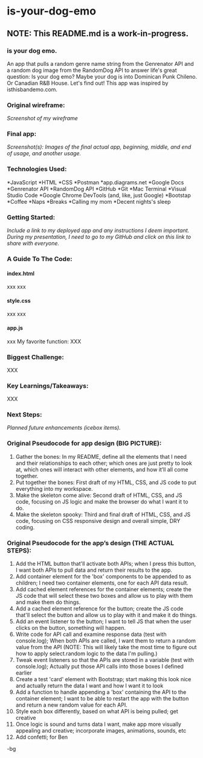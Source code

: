 # is-your-dog-emo

## NOTE: This README.md is a work-in-progress.

### is your dog emo.
An app that pulls a random genre name string from the Genrenator API and a random dog image from the RandomDog API to answer life's great question: Is your dog emo? Maybe your dog is into Dominican Punk Chileno. Or Canadian R&B House. Let's find out! This app was inspired by isthisbandemo.com.

### Original wireframe:
*Screenshot of my wireframe*

### Final app:
*Screenshot(s): Images of the final actual app, beginning, middle, and end of usage, and another usage.*

### Technologies Used:
*JavaScript
*HTML
*CSS
*Postman
*app.diagrams.net
*Google Docs
*Genrenator API
*RandomDog API
*GitHub
*Git
*Mac Terminal
*Visual Studio Code
*Google Chrome DevTools (and, like, just Google)
*Bootstap
*Coffee
*Naps
*Breaks
*Calling my mom
*Decent nights's sleep

### Getting Started:
*Include a link to my deployed app and any instructions I deem important. During my presentation, I need to go to my GitHub and click on this link to share with everyone.*

### A Guide To The Code:
#### index.html
xxx
xxx

#### style.css
xxx
xxx

#### app.js
xxx
My favorite function: XXX

### Biggest Challenge:
XXX

### Key Learnings/Takeaways:
XXX

### Next Steps:
*Planned future enhancements (icebox items).*

### Original Pseudocode for app design (BIG PICTURE):
1. Gather the bones: In my README, define all the elements that I need and their relationships to each other; which ones are just pretty to look at, which ones will interact with other elements, and how it’ll all come together.
2. Put together the bones: First draft of my HTML, CSS, and JS code to put everything into my workspace.
3. Make the skeleton come alive: Second draft of HTML, CSS, and JS code, focusing on JS logic and make the browser do what I want it to do.
4. Make the skeleton spooky: Third and final draft of HTML, CSS, and JS code, focusing on CSS responsive design and overall simple, DRY coding.

### Original Pseudocode for the app’s design (THE ACTUAL STEPS):
1. Add the HTML button that'll activate both APIs; when I press this button, I want both APIs to pull data and return their results to the app.
2. Add container element for the 'box' components to be appended to as children; I need two container elements, one for each API data result.
3. Add cached element references for the container elements; create the JS code that will select these two boxes and allow us to play with them and make them do things.
4. Add a cached element reference for the button; create the JS code that'll select the button and allow us to play with it and make it do things.
5. Add an event listener to the button; I want to tell JS that when the user clicks on the button, something will happen.
6. Write code for API call and examine response data (test with console.log); When both APIs are called, I want them to return a random value from the API (NOTE: This will likely take the most time to figure out how to apply select.random logic to the data I'm pulling.)
7. Tweak event listeners so that the APIs are stored in a variable (test with console.log); Actually put those API calls into those boxes I defined earlier
8. Create a test 'card' element with Bootstrap; start making this look nice and actually return the data I want and how I want it to look
9. Add a function to handle appending a 'box' containing the API to the container element; I want to be able to restart the app with the button and return a new random value for each API.
10. Style each box differently, based on what API is being pulled; get creative
11. Once logic is sound and turns data I want, make app more visually appealing and creative; incorporate images, animations, sounds, etc
12. Add confetti; for Ben

-bg